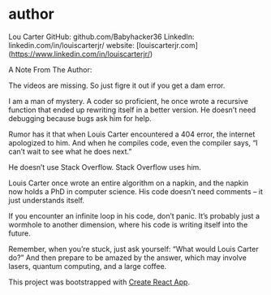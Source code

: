 # author 

Lou Carter
GitHub: github.com/Babyhacker36
LinkedIn: linkedin.com/in/louiscarterjr/
website: [louiscarterjr.com] (https://www.linkedin.com/in/louiscarterjr/)

A Note From The Author:

The videos are missing. So just figre it out if you get a dam error. 

I am a man of mystery. A coder so proficient, he once wrote a recursive function that ended up rewriting itself in a better version. He doesn’t need debugging because bugs ask him for help.

Rumor has it that when Louis Carter encountered a 404 error, the internet apologized to him. And when he compiles code, even the compiler says, “I can’t wait to see what he does next.”

He doesn’t use Stack Overflow. Stack Overflow uses him.

Louis Carter once wrote an entire algorithm on a napkin, and the napkin now holds a PhD in computer science. His code doesn’t need comments – it just understands itself.

If you encounter an infinite loop in his code, don’t panic. It’s probably just a wormhole to another dimension, where his code is writing itself into the future.

Remember, when you’re stuck, just ask yourself: “What would Louis Carter do?” And then prepare to be amazed by the answer, which may involve lasers, quantum computing, and a large coffee.

This project was bootstrapped with [Create React App](https://github.com/facebook/create-react-app).





